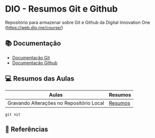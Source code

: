 # DIO - Resumos Git e Github

Repositório para armazenar sobre Git e Github da Digital Innovation One (https://web.dio.me/course/)

## 📚 Documentação
- [Documentação Git](https://git-scm.com/downloads/mac)
- [Documentação Github](https://docs.github.com/pt/get-started)

## 💻 Resumos das Aulas
| Aulas | Resumos |
|-------|---------|
 |Gravando Alterações no Repositório Local |[Resumos](https://web.dio.me/course/versionamento-de-codigo-com-git-e-github/learning/599dd3dd-d189-474f-a55c-22f37b4472da?autoplay=1&back=%2Ftrack%2Fcoding-the-future-heineken-ia-para-analise-de-dados&moduleId=undefined&tab=about) |

```
git nit
````

## 🔎 Referências 